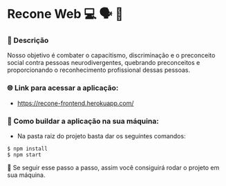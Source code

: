 # Recone Web :computer: :speaking_head: :brain:

### :memo: Descrição
Nosso objetivo é combater o capacitismo, discriminação e o preconceito social contra pessoas neurodivergentes, quebrando preconceitos e proporcionando o reconhecimento profissional dessas pessoas.

### :globe_with_meridians: Link para acessar a aplicação:

  - https://recone-frontend.herokuapp.com/


### :thinking:  Como buildar a aplicação na sua máquina:
- Na pasta raiz do projeto basta dar os seguintes comandos:
```
$ npm install
$ npm start
```

:star_struck: Se seguir esse passo a passo, assim você consiguirá rodar o projeto em sua máquina.


